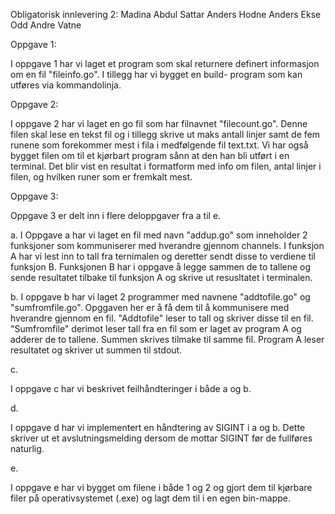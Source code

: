 Obligatorisk innlevering 2:
Madina Abdul Sattar
Anders Hodne
Anders Ekse
Odd Andre Vatne


Oppgave 1:

I oppgave 1 har vi laget et program som skal returnere definert informasjon om en fil "fileinfo.go". I tillegg har vi
bygget en build- program som kan utføres via kommandolinja.

Oppgave 2:

I oppgave 2 har vi laget en go fil som har filnavnet "filecount.go". Denne filen skal lese en tekst fil og i tillegg
skrive ut maks antall linjer samt de fem runene som forekommer mest i fila i medfølgende fil text.txt. Vi har også bygget
filen om til et kjørbart program sånn at den han bli utført i en terminal. Det blir vist en resultat i formatform med info om
filen, antal linjer i filen, og hvilken runer som er fremkalt mest.

Oppgave 3:

Oppgave 3 er delt inn i flere deloppgaver fra a til e.

a.
I Oppgave a har vi laget en fil med navn "addup.go" som inneholder 2 funksjoner som kommuniserer med hverandre gjennom channels.
I funksjon A har vi lest inn to tall fra ternimalen og deretter sendt disse to verdiene til funksjon B. Funksjonen B har i oppgave å legge
sammen de to tallene og sende resultatet tilbake til funksjon A og skrive ut resusltatet i terminalen.

b.
I oppgave b har vi laget 2 programmer med navnene "addtofile.go" og "sumfromfile.go". Opggaven her er å få dem til å kommunisere med hverandre
gjennom en fil. "Addtofile" leser to tall og skriver disse til en fil. "Sumfromfile" derimot leser tall fra en fil som er laget av program A
og adderer de to tallene. Summen skrives tilmake til samme fil. Program A leser resultatet og skriver ut summen til stdout.

c.

I oppgave c har vi beskrivet feilhåndteringer i både a og b.

d.

I oppgave d har vi implementert en håndtering av SIGINT i a og b. Dette skriver ut et avslutningsmelding
dersom de mottar SIGINT før de fullføres naturlig.

e.

I oppgave e har vi bygget om filene i både 1 og 2 og gjort dem til kjørbare  filer på operativsystemet (.exe)
og lagt dem til i en egen bin-mappe.
